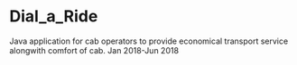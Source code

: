 # Dial_a_Ride
Java application for cab operators to provide economical transport service alongwith comfort of cab. Jan 2018-Jun 2018